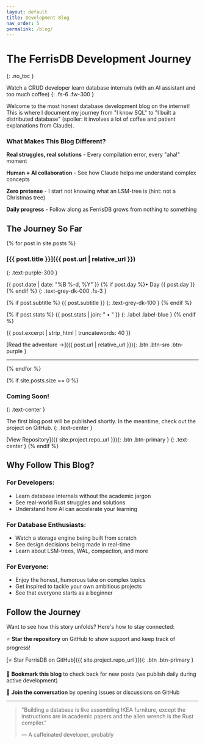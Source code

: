 ```yaml
---
layout: default
title: Development Blog
nav_order: 5
permalink: /blog/
---
```


# The FerrisDB Development Journey
{: .no_toc }

Watch a CRUD developer learn database internals (with an AI assistant and too much coffee)
{: .fs-6 .fw-300 }

Welcome to the most honest database development blog on the internet! This is where I document my journey from "I know SQL" to "I built a distributed database" (spoiler: it involves a lot of coffee and patient explanations from Claude).

### What Makes This Blog Different?

**Real struggles, real solutions** - Every compilation error, every "aha!" moment

**Human + AI collaboration** - See how Claude helps me understand complex concepts

**Zero pretense** - I start not knowing what an LSM-tree is (hint: not a Christmas tree)

**Daily progress** - Follow along as FerrisDB grows from nothing to something

## The Journey So Far

{% for post in site.posts %}
### [{{ post.title }}]({{ post.url | relative_url }})
{: .text-purple-300 }

{{ post.date | date: "%B %-d, %Y" }} {% if post.day %}• Day {{ post.day }}{% endif %}
{: .text-grey-dk-000 .fs-3 }

{% if post.subtitle %}
{{ post.subtitle }}
{: .text-grey-dk-100 }
{% endif %}

{% if post.stats %}
{{ post.stats | join: " • " }}
{: .label .label-blue }
{% endif %}

{{ post.excerpt | strip_html | truncatewords: 40 }}

[Read the adventure →]({{ post.url | relative_url }}){: .btn .btn-sm .btn-purple }

---

{% endfor %}

{% if site.posts.size == 0 %}
### Coming Soon!
{: .text-center }

The first blog post will be published shortly. In the meantime, check out the project on GitHub.
{: .text-center }

[View Repository]({{ site.project.repo_url }}){: .btn .btn-primary }
{: .text-center }
{% endif %}

## Why Follow This Blog?

### For Developers:
- Learn database internals without the academic jargon
- See real-world Rust struggles and solutions
- Understand how AI can accelerate your learning

### For Database Enthusiasts:
- Watch a storage engine being built from scratch
- See design decisions being made in real-time
- Learn about LSM-trees, WAL, compaction, and more

### For Everyone:
- Enjoy the honest, humorous take on complex topics
- Get inspired to tackle your own ambitious projects
- See that everyone starts as a beginner

## Follow the Journey

Want to see how this story unfolds? Here's how to stay connected:

⭐ **Star the repository** on GitHub to show support and keep track of progress!

[⭐ Star FerrisDB on GitHub]({{ site.project.repo_url }}){: .btn .btn-primary }

📖 **Bookmark this blog** to check back for new posts (we publish daily during active development)

💬 **Join the conversation** by opening issues or discussions on GitHub

---

> "Building a database is like assembling IKEA furniture, except the instructions are in academic papers and the allen wrench is the Rust compiler."
> 
> — A caffeinated developer, probably